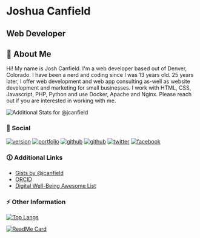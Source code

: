 # Joshua Canfield
## Web Developer

## 🚀 About Me
Hi! My name is Josh Canfield. I'm a web developer based out of Denver, Colorado. I have been a nerd and coding since I was 13 years old. 25 years later, I offer web development and web app consulting as-well as website development and marketing for small businesses. I work with HTML, CSS, Javascript, PHP, Python and use Docker, Apache and Nginx. Please reach out if you are interested in working with me.

![Additional Stats for @jcanfield](https://github-readme-stats.vercel.app/api?username=jcanfield\&theme=dark&show_icons=true\&show=reviews,discussions_started,discussions_answered,prs_merged,prs_merged_percentage)

### 🔗 Social
[![version](https://img.shields.io/static/v1?label=Version&message=v1.0&color=blue)](https://github.com/jcanfield)
[![portfolio](https://img.shields.io/static/v1?label=Portfolio&message=creativeboulder.com&color=lightgrey)](https://creativeboulder.com/)
[![github](https://img.shields.io/static/v1?label=Github&message=jcanfield&color=yellow)](https://github.com/jcanfield)
[![github](https://img.shields.io/static/v1?label=Github&message=codeclarity&color=green)](https://github.com/codeclarity)
[![twitter](https://img.shields.io/static/v1?label=Twitter&message=creativeboulder&color=blue)](https://twitter.com/creativeboulder)
[![facebook](https://img.shields.io/static/v1?label=Facebook&message=Josh%20Canfield&color=blue)](https://fb.me/jcanfieldschatz)

### 🛈 Additional Links
* [Gists by @jcanfield](https://gist.github.com/jcanfield)
* [ORCID](https://orcid.org/0009-0007-8298-4611)
* [Digital Well-Being Awesome List](https://github.com/jcanfield/awesome-digital-wellbeing)

### ⚡ Other Information
[![Top Langs](https://github-readme-stats.vercel.app/api/top-langs/?username=jcanfield&theme=dark)](https://github.com/jcanfield)

[![ReadMe Card](https://github-readme-stats.vercel.app/api/pin/?username=jcanfield&repo=awesome-digital-wellbeing&theme=dark)](https://github.com/jcanfield/awesome-digital-wellbeing)
